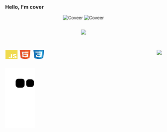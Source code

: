 ### Hello, I'm cover

  </p>
<p align="center">
    <img src="https://github-readme-stats.vercel.app/api?username=Coveer&show_icons=true&theme=dark" alt="Coveer" />
    <img src="https://github-readme-stats.vercel.app/api/top-langs/?username=Coveer&theme=dark" alt="Coveer" />
</p>

##

<p align="center">
  <a href="https://discord.com/users/724229359438921748">
  <img src="https://lanyard.cnrad.dev/api/724229359438921748"/>
  </a>
</p>

##

</div>
<div style="display: inline_block"><br>
  <img align="center" alt="Rafa-Js" height="30" width="40" src="https://raw.githubusercontent.com/devicons/devicon/master/icons/javascript/javascript-plain.svg">
  <img align="center" alt="Rafa-HTML" height="30" width="40" src="https://raw.githubusercontent.com/devicons/devicon/master/icons/html5/html5-original.svg">
  <img align="center" alt="Rafa-CSS" height="30" width="40" src="https://raw.githubusercontent.com/devicons/devicon/master/icons/css3/css3-original.svg">
   <a href="https://discord.gg/np7GjxUYaz" target="_blank"><img align="right" src="https://img.shields.io/badge/Discord-7289DA?style=for-the-badge&logo=discord&logoColor=white" target="_blank"></a> 
</div>

##

<div> 
 
  ![Snake animation](https://github.com/rafaballerini/rafaballerini/blob/output/github-contribution-grid-snake.svg)
 
</div>
